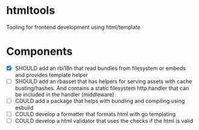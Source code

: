 # htmltools
Tooling for frontend development using html/template

# Components
- [x] SHOULD add an rbi18n that read bundles from filesystem or embeds and provides template helper
- [ ] SHOULD add an rbasset that has helpers for serving assets with cache busting/hashes. And contains a static filesystem http.handler that can be included in the handler (middleware)
- [ ] COULD add a package that helps with bundling and compiling using esbuild
- [ ] COULD develop a formatter that formats html with go templating
- [ ] COULD develop a html validator that uses the checks if the html is valid